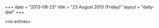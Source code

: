 +++
date = "2013-08-23"
title = "23 August 2013 (Friday)"
layout = "daily-diet"
+++


\<no entries\>

